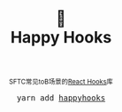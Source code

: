 <div align="center">
  <h1>
    <br/>
    <br/>
    🤡
    <br />
    Happy Hooks
    <br />
    <br />
  </h1>
  <sup>
    SFTC常见toB场景的<a href="https://reactjs.org/docs/hooks-intro.html">React Hooks</a>库
  </sup>
  <br />
  <pre>yarn add <a href="https://www.npmjs.com/package/react-use">happyhooks</a></pre>
  <br />
  <br />
</div>